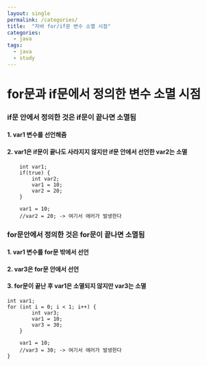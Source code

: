```yaml
---
layout: single
permalink: /categories/
title:  "자바 for/if문 변수 소멸 시점"
categories:
  - java
tags:
  - java
  - study
---
```


# for문과 if문에서 정의한 변수 소멸 시점

### if문 안에서 정의한 것은 if문이 끝나면 소멸됨
#### 1. var1 변수를 선언해줌
#### 2. var1은 if문이 끝나도 사라지지 않지만 if문 안에서 선언한 var2는 소멸

		int var1;
		if(true) {
			int var2;
			var1 = 10;
			var2 = 20;
		}
		
		var1 = 10;
		//var2 = 20; -> 여기서 에러가 발생한다
	
 ### for문안에서 정의한 것은 for문이 끝나면 소멸됨
 #### 1. var1 변수를 for문 밖에서 선언
 #### 2. var3은 for문 안에서 선언
 #### 3. for문이 끝난 후 var1은 소멸되지 않지만 var3는 소멸
  
    int var1;
    for (int i = 0; i < 1; i++) {
			int var3;
			var1 = 10;
			var3 = 30;
		}

		var1 = 10;
		//var3 = 30; -> 여기서 에러가 발생한다
	}
